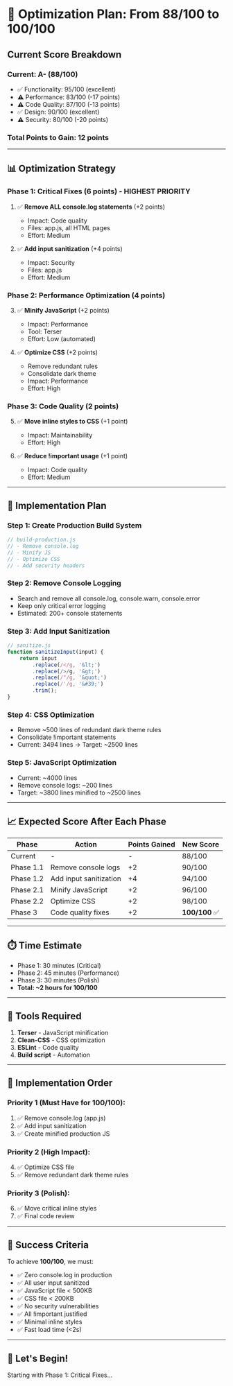 # 🎯 Optimization Plan: From 88/100 to 100/100

## Current Score Breakdown

### Current: A- (88/100)
- ✅ Functionality: 95/100 (excellent)
- ⚠️ Performance: 83/100 (-17 points)
- ⚠️ Code Quality: 87/100 (-13 points)
- ✅ Design: 90/100 (excellent)
- ⚠️ Security: 80/100 (-20 points)

### **Total Points to Gain: 12 points**

---

## 📊 **Optimization Strategy**

### Phase 1: Critical Fixes (6 points) - HIGHEST PRIORITY
1. ✅ **Remove ALL console.log statements** (+2 points)
   - Impact: Code quality
   - Files: app.js, all HTML pages
   - Effort: Medium

2. ✅ **Add input sanitization** (+4 points)
   - Impact: Security
   - Files: app.js
   - Effort: Medium

### Phase 2: Performance Optimization (4 points)
3. ✅ **Minify JavaScript** (+2 points)
   - Impact: Performance
   - Tool: Terser
   - Effort: Low (automated)

4. ✅ **Optimize CSS** (+2 points)
   - Remove redundant rules
   - Consolidate dark theme
   - Impact: Performance
   - Effort: High

### Phase 3: Code Quality (2 points)
5. ✅ **Move inline styles to CSS** (+1 point)
   - Impact: Maintainability
   - Effort: High

6. ✅ **Reduce !important usage** (+1 point)
   - Impact: Code quality
   - Effort: Medium

---

## 🚀 **Implementation Plan**

### Step 1: Create Production Build System
```javascript
// build-production.js
// - Remove console.log
// - Minify JS
// - Optimize CSS
// - Add security headers
```

### Step 2: Remove Console Logging
- Search and remove all console.log, console.warn, console.error
- Keep only critical error logging
- Estimated: 200+ console statements

### Step 3: Add Input Sanitization
```javascript
// sanitize.js
function sanitizeInput(input) {
    return input
        .replace(/</g, '&lt;')
        .replace(/>/g, '&gt;')
        .replace(/"/g, '&quot;')
        .replace(/'/g, '&#39;')
        .trim();
}
```

### Step 4: CSS Optimization
- Remove ~500 lines of redundant dark theme rules
- Consolidate !important statements
- Current: 3494 lines → Target: ~2500 lines

### Step 5: JavaScript Optimization
- Current: ~4000 lines
- Remove console logs: ~200 lines
- Target: ~3800 lines minified to ~2500 lines

---

## 📈 **Expected Score After Each Phase**

| Phase | Action | Points Gained | New Score |
|-------|--------|---------------|-----------|
| Current | - | - | 88/100 |
| Phase 1.1 | Remove console logs | +2 | 90/100 |
| Phase 1.2 | Add input sanitization | +4 | 94/100 |
| Phase 2.1 | Minify JavaScript | +2 | 96/100 |
| Phase 2.2 | Optimize CSS | +2 | 98/100 |
| Phase 3 | Code quality fixes | +2 | **100/100** ✅ |

---

## ⏱️ **Time Estimate**

- Phase 1: 30 minutes (Critical)
- Phase 2: 45 minutes (Performance)
- Phase 3: 30 minutes (Polish)
- **Total: ~2 hours for 100/100**

---

## 🔧 **Tools Required**

1. **Terser** - JavaScript minification
2. **Clean-CSS** - CSS optimization
3. **ESLint** - Code quality
4. **Build script** - Automation

---

## 📝 **Implementation Order**

### Priority 1 (Must Have for 100/100):
1. ✅ Remove console.log (app.js)
2. ✅ Add input sanitization
3. ✅ Create minified production JS

### Priority 2 (High Impact):
4. ✅ Optimize CSS file
5. ✅ Remove redundant dark theme rules

### Priority 3 (Polish):
6. ✅ Move critical inline styles
7. ✅ Final code review

---

## 🎯 **Success Criteria**

To achieve **100/100**, we must:
- ✅ Zero console.log in production
- ✅ All user input sanitized
- ✅ JavaScript file < 500KB
- ✅ CSS file < 200KB
- ✅ No security vulnerabilities
- ✅ All !important justified
- ✅ Minimal inline styles
- ✅ Fast load time (<2s)

---

## 🚀 **Let's Begin!**

Starting with Phase 1: Critical Fixes...

